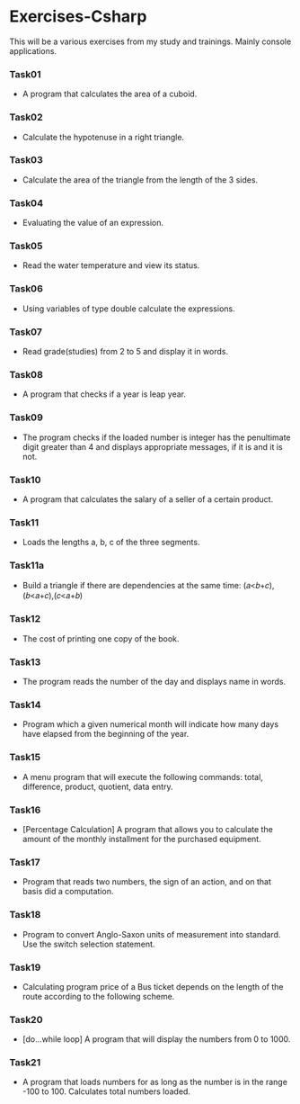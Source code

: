 # Exercises-Csharp

This will be a various exercises from my study and trainings.
Mainly console applications.

### Task01
- A program that calculates the area of a cuboid.
### Task02
- Calculate the hypotenuse in a right triangle.
### Task03
- Calculate the area of the triangle from the length of the 3 sides.
### Task04
- Evaluating the value of an expression.
### Task05
- Read the water temperature and view its status.
### Task06
- Using variables of type double calculate the expressions.
### Task07
- Read grade(studies) from 2 to 5 and display it in words.
### Task08
- A program that checks if a year is leap year.
### Task09
- The program checks if the loaded number is integer has the penultimate digit greater than 4 and displays appropriate messages, if it is and it is not.
### Task10
- A program that calculates the salary of a seller of a certain product.
### Task11
- Loads the lengths a, b, c of the three segments. 
### Task11a
- Build a triangle if there are dependencies at the same time: (𝑎<𝑏+𝑐),(𝑏<𝑎+𝑐),(𝑐<𝑎+𝑏)
### Task12
- The cost of printing one copy of the book.
### Task13
- The program reads the number of the day and displays name in words.
### Task14
- Program which a given numerical month will indicate how many days have elapsed from the beginning of the year.
### Task15
- A menu program that will execute the following commands: total, difference, product, quotient, data entry.
### Task16
- [Percentage Calculation] A program that allows you to calculate the amount of the monthly installment for the purchased equipment.
### Task17
- Program that reads two numbers, the sign of an action, and on that basis did a computation.
### Task18
- Program to convert Anglo-Saxon units of measurement into standard. Use the switch selection statement.
### Task19
- Calculating program price of a Bus ticket depends on the length of the route according to the following scheme.
### Task20
- [do...while loop] A program that will display the numbers from 0 to 1000.
### Task21
- A program that loads numbers for as long as the number is in the range -100 to 100. Calculates total numbers loaded.
